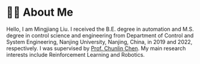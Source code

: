 # 👨‍🎓 About Me
Hello, I am Mingjiang Liu. I received the B.E. degree in automation and M.S. degree in control science and engineering 
from Department of Control and System Engineering, Nanjing University, Nanjing, China, in 2019 and 2022, respectively. I was supervised by [Prof. Chunlin Chen](https://sme.nju.edu.cn/ccl/list.htm). My main research interests include Reinforcement Learning and Robotics.
